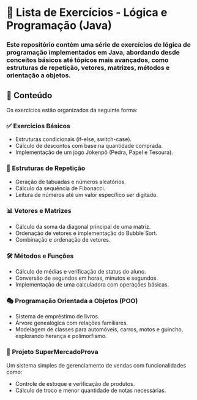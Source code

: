 # 📌 Lista de Exercícios - Lógica e Programação (Java) 

### Este repositório contém uma série de exercícios de lógica de programação implementados em Java, abordando desde conceitos básicos até tópicos mais avançados, como estruturas de repetição, vetores, matrizes, métodos e orientação a objetos.

## 📖 Conteúdo
Os exercícios estão organizados da seguinte forma:

### ✅ Exercícios Básicos
- Estruturas condicionais (if-else, switch-case).
- Cálculo de descontos com base na quantidade comprada.
- Implementação de um jogo Jokenpô (Pedra, Papel e Tesoura).

### 🔄 Estruturas de Repetição
- Geração de tabuadas e números aleatórios.
- Cálculo da sequência de Fibonacci.
- Leitura de números até um valor específico ser digitado.

### 📊 Vetores e Matrizes
- Cálculo da soma da diagonal principal de uma matriz.
- Ordenação de vetores e implementação do Bubble Sort.
- Combinação e ordenação de vetores.

### 🛠 Métodos e Funções
- Cálculo de médias e verificação de status do aluno.
- Conversão de segundos em horas, minutos e segundos.
- Implementação de uma calculadora com operações básicas.

### 🎭 Programação Orientada a Objetos (POO)
- Sistema de empréstimo de livros.
- Árvore genealógica com relações familiares.
- Modelagem de classes para automóveis, carros, motos e guincho, explorando herança e polimorfismo.

### 🛒 Projeto SuperMercadoProva
Um sistema simples de gerenciamento de vendas com funcionalidades como:
- Controle de estoque e verificação de produtos.
- Cálculo de troco e menor quantidade de notas necessárias.

